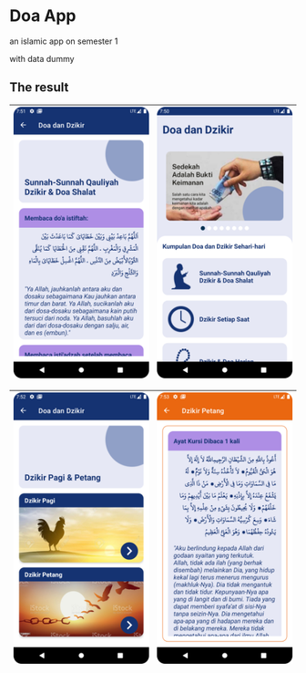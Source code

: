 # Doa App
an islamic app on semester 1

with data dummy

## The result

| <img src="images/Sunnah Qauliyah.png"/> | <img src="images/home view.png"/> |
| :--: | :--: |

| <img src="images/pagi petang.png"/> | <img src="images/petang dzikir.png"/> |
| :--: | :--: |
